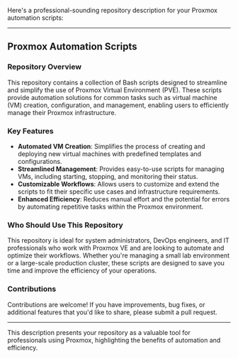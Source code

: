 Here's a professional-sounding repository description for your Proxmox automation scripts:

---

## Proxmox Automation Scripts

### Repository Overview
This repository contains a collection of Bash scripts designed to streamline and simplify the use of Proxmox Virtual Environment (PVE). These scripts provide automation solutions for common tasks such as virtual machine (VM) creation, configuration, and management, enabling users to efficiently manage their Proxmox infrastructure.

### Key Features
- **Automated VM Creation**: Simplifies the process of creating and deploying new virtual machines with predefined templates and configurations.
- **Streamlined Management**: Provides easy-to-use scripts for managing VMs, including starting, stopping, and monitoring their status.
- **Customizable Workflows**: Allows users to customize and extend the scripts to fit their specific use cases and infrastructure requirements.
- **Enhanced Efficiency**: Reduces manual effort and the potential for errors by automating repetitive tasks within the Proxmox environment.

### Who Should Use This Repository
This repository is ideal for system administrators, DevOps engineers, and IT professionals who work with Proxmox VE and are looking to automate and optimize their workflows. Whether you're managing a small lab environment or a large-scale production cluster, these scripts are designed to save you time and improve the efficiency of your operations.

### Contributions
Contributions are welcome! If you have improvements, bug fixes, or additional features that you'd like to share, please submit a pull request.

---

This description presents your repository as a valuable tool for professionals using Proxmox, highlighting the benefits of automation and efficiency.
